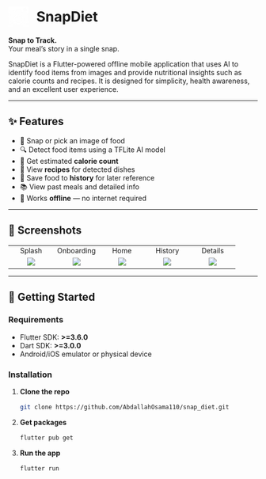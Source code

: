 <h1>
  <img src="assets/images/logo_w.png" alt="Logo" width="40" height="40" style="vertical-align: middle; display: inline-block;">
  <span style="vertical-align: middle; display: inline-block; margin-left: 10px;">SnapDiet</span>
</h1>

**Snap to Track.**  
Your meal’s story in a single snap.

SnapDiet is a Flutter-powered offline mobile application that uses AI to identify food items from images and provide nutritional insights such as calorie counts and recipes. It is designed for simplicity, health awareness, and an excellent user experience.

---

## ✨ Features

- 📸 Snap or pick an image of food  
- 🔍 Detect food items using a TFLite AI model  
- 🔢 Get estimated **calorie count**  
- 📖 View **recipes** for detected dishes  
- 💾 Save food to **history** for later reference  
- 📚 View past meals and detailed info  
- 📴 Works **offline** — no internet required

---

## 📱 Screenshots

<div align="center">
  <table>
    <tr>
      <td align="center">Splash</td>
      <td align="center">Onboarding</td>
      <td align="center">Home</td>
      <td align="center">History</td>
      <td align="center">Details</td>
    </tr>
    <tr>
      <td align="center" width="20%"><img src="https://drive.google.com/uc?export=view&id=1oVL0Js-3-joY2ZED1UhNptM361TzdR1q" width="200"></td>
      <td align="center" width="20%"><img src="https://drive.google.com/uc?export=view&id=1otyZcfEytJfUNUTP6oWBoq5zfpUpOBYn" width="200"></td>
      <td align="center" width="20%"><img src="https://drive.google.com/uc?export=view&id=1oy69j4WqIQUZIdq8mPsyAE1uNoR2DtFl" width="200"></td>
      <td align="center" width="20%"><img src="https://drive.google.com/uc?export=view&id=1p0yRvRjV0_Vzo0AMCxEOX4ouAuI6IVpe" width="200"></td>
      <td align="center" width="20%"><img src="https://drive.google.com/uc?export=view&id=1ojlvBs4a4vAqOb6KX4BHZ_7Tqj-VmS7y" width="200"></td>
    </tr>
  </table>
</div>

---

## 🚀 Getting Started

### Requirements
- Flutter SDK: **>=3.6.0**
- Dart SDK: **>=3.0.0**
- Android/iOS emulator or physical device

### Installation

1. **Clone the repo**
   ```bash
   git clone https://github.com/AbdallahOsama110/snap_diet.git
2. **Get packages**
   ```bash
   flutter pub get
3. **Run the app**
   ```bash
   flutter run
